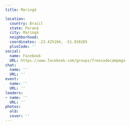 ```yaml
---
title: Maringá

location:
  country: Brazil
  state: Paraná
  city: Maringá
  neighborhood: 
  coordinates: -23.425104, -51.938285
  plusCode: ''
social:
  name: Facebook
  URL: https://www.facebook.com/groups/freecodecampmga
chat:
  name: ''
  URL: ''
event:
  name: ''
  URL: ''
leaders:
- name: ''
  URL: ''
photos:
  old: 
  cover: ''
---
```

